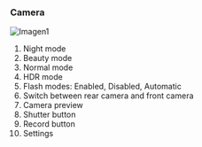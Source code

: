 ### Camera

![Imagen1](http://static.energysistem.com/images/manuals/42909/59ba6a325af43.jpg)


1. Night mode
2. Beauty mode
3. Normal mode
4. HDR mode
5. Flash modes: Enabled, Disabled, Automatic
6. Switch between rear camera and front camera
7. Camera preview
8. Shutter button
9. Record button
10. Settings
